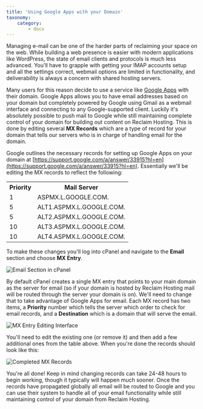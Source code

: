 ```yaml
---
title: 'Using Google Apps with your Domain'
taxonomy:
    category:
        - docs
---
```


Managing e-mail can be one of the harder parts of reclaiming your space on the web. While building a web presence is easier with modern applications like WordPress, the state of email clients and protocols is much less advanced. You'll have to grapple with getting your IMAP accounts setup and all the settings correct, webmail options are limited in functionality, and deliverability is always a concern with shared hosting servers.

Many users for this reason decide to use a service like [Google Apps](https://apps.google.com/) with their domain. Google Apps allows you to have email addresses based on your domain but completely powered by Google using Gmail as a webmail interface and connecting to any Google-supported client. Luckily it's absolutely possible to push mail to Google while still maintaining complete control of your domain for building out content on Reclaim Hosting. This is done by editing several **MX Records** which are a type of record for your domain that tells our servers who is in charge of handling email for the domain.

Google outlines the necessary records for setting up Google Apps on your domain at [https://support.google.com/a/answer/33915?hl=en](https://support.google.com/a/answer/33915?hl=en). Essentially we'll be editing the MX records to reflect the following:

<table class="nice-table">
      <tbody>
        <tr>
          <th><strong>Priority</strong></th>
          <th><strong>Mail Server</strong></th>
        </tr>
        <tr>
          <td>1</td>
          <td>ASPMX.L.GOOGLE.COM.</td>
        </tr>
        <tr>
          <td>5</td>
          <td>ALT1.ASPMX.L.GOOGLE.COM.</td>
        </tr>
        <tr>
          <td>5</td>
          <td>ALT2.ASPMX.L.GOOGLE.COM.</td>
        </tr>
        <tr>
          <td>10</td>
          <td>ALT3.ASPMX.L.GOOGLE.COM.</td>
        </tr>
        <tr>
          <td>10</td>
          <td>ALT4.ASPMX.L.GOOGLE.COM.</td>
        </tr>
      </tbody>
    </table>

To make these changes you'll log into cPanel and navigate to the **Email** section and choose **MX Entry**.

![Email Section in cPanel](http://i.imgur.com/7ImFKxj.png)

By default cPanel creates a single MX entry that points to your main domain as the server for email (so if your domain is hosted by Reclaim Hosting mail will be routed through the server your domain is on). We'll need to change that to take advantage of Google Apps for email. Each MX record has two items, a **Priority** number which tells the server which order to check for email records, and a **Destination** which is a domain that will serve the email.

![MX Entry Editing Interface](http://i.imgur.com/fmke3zE.png)

You'll need to edit the existing one (or remove it) and then add a few additional ones from the table above. When you're done the records should look like this:

![Completed MX Records](http://i.imgur.com/EmKI3YA.png)

You're all done! Keep in mind changing records can take 24-48 hours to begin working, though it typically will happen much sooner. Once the records have propagated globally all email will be routed to Google and you can use their system to handle all of your email functionality while still maintaining control of your domain from Reclaim Hosting.
